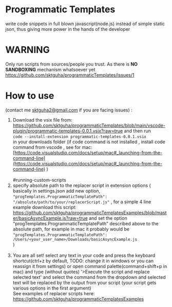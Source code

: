# Programmatic Templates
write code snippets in full blown javascript(node.js) instead of simple static json, thus giving more power in the hands of the developer
# WARNING 
Only run scripts from sources/people you trust. As there is **NO SANDBOXING** mechanism whatsoever yet https://github.com/sktguha/programmaticTemplates/issues/1<br/>
# How to use
(contact me sktguha2@gmail.com if you are facing issues) : <br/>
1. Download the vsix file from: https://github.com/sktguha/programmaticTemplates/blob/main/vscode-plugin/programmatic-templates-0.0.1.vsix?raw=true and then run <br/>
`code --install-extension programmatic-templates-0.0.1.vsix` <br/>in your downloads folder (if code command is not installed , install code command from vscode , see for mac: [https://code.visualstudio.com/docs/setup/mac#_launching-from-the-command-line](https://code.visualstudio.com/docs/setup/mac#_launching-from-the-command-line) ) </br><br/>
#running-custom-scripts
2. specify absolute path to the replacer script in extension options ( basically in settings.json add new option, `"progTemplates.ProgrammaticTemplatePath": "/absolute/path/to/your/replacerScript.js"` , for a simple 4 line example download this script: https://github.com/sktguha/programmaticTemplatesExamples/blob/master/basicAsyncExample.js?raw=true and set the option "progTemplates.ProgrammaticTemplatePath" described above to the absolute path, for example in mac it probably would be 
`"progTemplates.ProgrammaticTemplatePath": /Users/<your_user_name>/Downloads/basicAsyncExample.js`
<br/>)<br/><br/>
3. You are all set! select any text in your code and press the keyboard shortcut(ctrl+z by default, TODO: change it in windows or you can reassign it from settings) or open command palette(command+shift+p in mac) and type (without quotes) '>Execute the script and replace selected text' and select the command from the dropdown and selected text will be replaced by the output from your script (your script gets various options in the first argument) 
<br/> See examples of replacer scripts here: https://github.com/sktguha/programmaticTemplatesExamples

